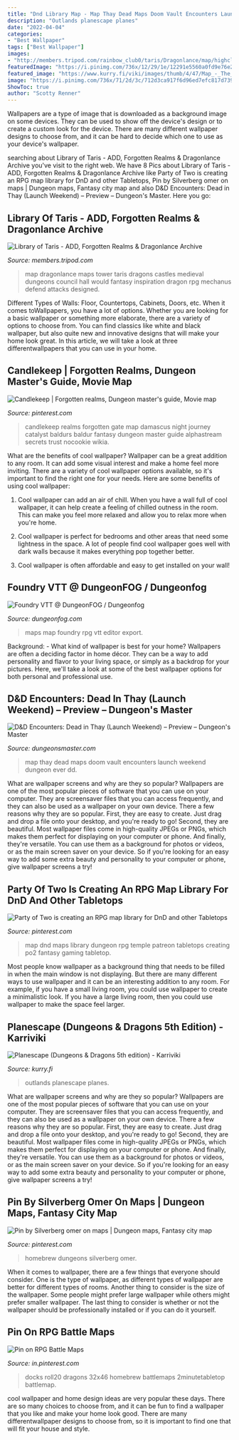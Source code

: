 ```yaml
---
title: "Dnd Library Map - Map Thay Dead Maps Doom Vault Encounters Launch Weekend Dungeon Ever Dd"
description: "Outlands planescape planes"
date: "2022-04-04"
categories:
- "Best Wallpaper"
tags: ["Best Wallpaper"]
images:
- "http://members.tripod.com/rainbow_club0/taris/Dragonlance/map/highclerist.jpg"
featuredImage: "https://i.pinimg.com/736x/12/29/1e/12291e5560a0fd9e76e263a47a8ece57.jpg"
featured_image: "https://www.kurry.fi/viki/images/thumb/4/47/Map_-_The_Outlands_(Hi-Res).jpg/600px-Map_-_The_Outlands_(Hi-Res).jpg"
image: "https://i.pinimg.com/736x/71/2d/3c/712d3ca917f6d96ed7efc817d7399d2c--baldurs-gate-fantasy-fiction.jpg"
ShowToc: true
author: "Scotty Renner"
---
```



Wallpapers are a type of image that is downloaded as a background image on some devices. They can be used to show off the device's design or to create a custom look for the device. There are many different wallpaper designs to choose from, and it can be hard to decide which one to use as your device's wallpaper.

	

		
searching about Library of Taris - ADD, Forgotten Realms &amp; Dragonlance Archive you've visit to the right web. We have 8 Pics about Library of Taris - ADD, Forgotten Realms &amp; Dragonlance Archive like Party of Two is creating an RPG map library for DnD and other Tabletops, Pin by Silverberg omer on maps | Dungeon maps, Fantasy city map and also D&amp;D Encounters: Dead in Thay (Launch Weekend) – Preview – Dungeon&#039;s Master. Here you go:
		
    
## Library Of Taris - ADD, Forgotten Realms &amp; Dragonlance Archive

<img loading=lazy src="http://members.tripod.com/rainbow_club0/taris/Dragonlance/map/highclerist.jpg" onerror="this.onerror=null;this.src='https://tse2.mm.bing.net/th?id=OIP.6ya9KGU2lVsx5QfSSXs6sAHaK6&amp;pid=15.1';" alt="Library of Taris - ADD, Forgotten Realms &amp; Dragonlance Archive">

_Source: members.tripod.com_

>map dragonlance maps tower taris dragons castles medieval dungeons council hall would fantasy inspiration dragon rpg mechanus defend attacks designed. 

	

Different Types of Walls: Floor, Countertops, Cabinets, Doors, etc.
When it comes toWallpapers, you have a lot of options. Whether you are looking for a basic wallpaper or something more elaborate, there are a variety of options to choose from. You can find classics like white and black wallpaper, but also quite new and innovative designs that will make your home look great. In this article, we will take a look at three differentwallpapers that you can use in your home.

    
## Candlekeep | Forgotten Realms, Dungeon Master&#039;s Guide, Movie Map

<img loading=lazy src="https://i.pinimg.com/736x/71/2d/3c/712d3ca917f6d96ed7efc817d7399d2c--baldurs-gate-fantasy-fiction.jpg" onerror="this.onerror=null;this.src='https://tse3.mm.bing.net/th?id=OIP.0AuOywSsgtWFv2e517SjigEsCY&amp;pid=15.1';" alt="Candlekeep | Forgotten realms, Dungeon master&#039;s guide, Movie map">

_Source: pinterest.com_

>candlekeep realms forgotten gate map damascus night journey catalyst baldurs baldur fantasy dungeon master guide alphastream secrets trust nocookie wikia. 

	

What are the benefits of cool wallpaper?
Wallpaper can be a great addition to any room. It can add some visual interest and make a home feel more inviting. There are a variety of cool wallpaper options available, so it's important to find the right one for your needs. Here are some benefits of using cool wallpaper: 
1. Cool wallpaper can add an air of chill. When you have a wall full of cool wallpaper, it can help create a feeling of chilled outness in the room. This can make you feel more relaxed and allow you to relax more when you're home. 

2. Cool wallpaper is perfect for bedrooms and other areas that need some lightness in the space. A lot of people find cool wallpaper goes well with dark walls because it makes everything pop together better. 

3. Cool wallpaper is often affordable and easy to get installed on your wall!

    
## Foundry VTT @ DungeonFOG / Dungeonfog

<img loading=lazy src="https://www.dungeonfog.com/images/df_gallery_small/img_maps_hof_hauntedhouse.jpg" onerror="this.onerror=null;this.src='https://tse2.mm.bing.net/th?id=OIP.Q4pOUIxo_gkaXKT-OmMqvQHaEf&amp;pid=15.1';" alt="Foundry VTT @ DungeonFOG / Dungeonfog">

_Source: dungeonfog.com_

>maps map foundry rpg vtt editor export. 

	

Background: - What kind of wallpaper is best for your home?
Wallpapers are often a deciding factor in home décor. They can be a way to add personality and flavor to your living space, or simply as a backdrop for your pictures. Here, we'll take a look at some of the best wallpaper options for both personal and professional use.

    
## D&amp;D Encounters: Dead In Thay (Launch Weekend) – Preview – Dungeon&#039;s Master

<img loading=lazy src="https://dungeonsmaster.com/wp-content/uploads/2014/04/dit-doom-vault-map.jpg" onerror="this.onerror=null;this.src='https://tse2.mm.bing.net/th?id=OIP.YdbMrdzZOhWtodvWestnygHaJ4&amp;pid=15.1';" alt="D&amp;D Encounters: Dead in Thay (Launch Weekend) – Preview – Dungeon&#039;s Master">

_Source: dungeonsmaster.com_

>map thay dead maps doom vault encounters launch weekend dungeon ever dd. 

	

What are wallpaper screens and why are they so popular?
Wallpapers are one of the most popular pieces of software that you can use on your computer. They are screensaver files that you can access frequently, and they can also be used as a wallpaper on your own device. There a few reasons why they are so popular. First, they are easy to create. Just drag and drop a file onto your desktop, and you're ready to go! Second, they are beautiful. Most wallpaper files come in high-quality JPEGs or PNGs, which makes them perfect for displaying on your computer or phone. And finally, they're versatile. You can use them as a background for photos or videos, or as the main screen saver on your device. So if you're looking for an easy way to add some extra beauty and personality to your computer or phone, give wallpaper screens a try!

    
## Party Of Two Is Creating An RPG Map Library For DnD And Other Tabletops

<img loading=lazy src="https://i.pinimg.com/736x/90/72/70/9072706b796dee0a627b0684e8d136ea.jpg" onerror="this.onerror=null;this.src='https://tse3.mm.bing.net/th?id=OIP.FOqAgczl0J-e19Uudcrf9AHaKv&amp;pid=15.1';" alt="Party of Two is creating an RPG map library for DnD and other Tabletops">

_Source: pinterest.com_

>map dnd maps library dungeon rpg temple patreon tabletops creating po2 fantasy gaming tabletop. 

	

Most people know wallpaper as a background thing that needs to be filled in when the main window is not displaying. But there are many different ways to use wallpaper and it can be an interesting addition to any room. For example, if you have a small living room, you could use wallpaper to create a minimalistic look. If you have a large living room, then you could use wallpaper to make the space feel larger.

    
## Planescape (Dungeons &amp; Dragons 5th Edition) - Karriviki

<img loading=lazy src="https://www.kurry.fi/viki/images/thumb/4/47/Map_-_The_Outlands_(Hi-Res).jpg/600px-Map_-_The_Outlands_(Hi-Res).jpg" onerror="this.onerror=null;this.src='https://tse2.mm.bing.net/th?id=OIP.iOII6-4C0zUE0sYc4jOXUAHaEv&amp;pid=15.1';" alt="Planescape (Dungeons &amp; Dragons 5th edition) - Karriviki">

_Source: kurry.fi_

>outlands planescape planes. 

	

What are wallpaper screens and why are they so popular?
Wallpapers are one of the most popular pieces of software that you can use on your computer. They are screensaver files that you can access frequently, and they can also be used as a wallpaper on your own device. There a few reasons why they are so popular. First, they are easy to create. Just drag and drop a file onto your desktop, and you're ready to go! Second, they are beautiful. Most wallpaper files come in high-quality JPEGs or PNGs, which makes them perfect for displaying on your computer or phone. And finally, they're versatile. You can use them as a background for photos or videos, or as the main screen saver on your device. So if you're looking for an easy way to add some extra beauty and personality to your computer or phone, give wallpaper screens a try!

    
## Pin By Silverberg Omer On Maps | Dungeon Maps, Fantasy City Map

<img loading=lazy src="https://i.pinimg.com/736x/d6/86/7c/d6867ce95505212db60e481685b43001.jpg" onerror="this.onerror=null;this.src='https://tse3.mm.bing.net/th?id=OIP.J5xckTGmIDSWw4KaEh7EsQHaHa&amp;pid=15.1';" alt="Pin by Silverberg omer on maps | Dungeon maps, Fantasy city map">

_Source: pinterest.com_

>homebrew dungeons silverberg omer. 

	

When it comes to wallpaper, there are a few things that everyone should consider. One is the type of wallpaper, as different types of wallpaper are better for different types of rooms. Another thing to consider is the size of the wallpaper. Some people might prefer large wallpaper while others might prefer smaller wallpaper. The last thing to consider is whether or not the wallpaper should be professionally installed or if you can do it yourself.

    
## Pin On RPG Battle Maps

<img loading=lazy src="https://i.pinimg.com/736x/12/29/1e/12291e5560a0fd9e76e263a47a8ece57.jpg" onerror="this.onerror=null;this.src='https://tse2.mm.bing.net/th?id=OIP.tFiEl75V33YFRtLpBh_U_wHaKp&amp;pid=15.1';" alt="Pin on RPG Battle Maps">

_Source: in.pinterest.com_

>docks roll20 dragons 32x46 homebrew battlemaps 2minutetabletop battlemap. 

	

cool wallpaper and home design ideas are very popular these days. There are so many choices to choose from, and it can be fun to find a wallpaper that you like and make your home look good. There are many differentwallpaper designs to choose from, so it is important to find one that will fit your house and style.

